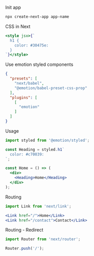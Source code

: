 Init app
```bash
npx create-next-app app-name
```

CSS in Next
```jsx
<style jsx>{`
  h1 {
    color: #30475e:
  }
`}</style>
```

Use emotion styled components
```json
{
  "presets": [
    "next/babel",
    "@emotion/babel-preset-css-prop"
  ],
  "plugins": [
    [
      "emotion"
    ]
  ]
}
```
Usage
```jsx
import styled from '@emotion/styled';

const Heading = styled.h1`
  color: #c70039:
`;

const Home = () => (
  <div>
    <Heading>Home</Heading>
  </div>
);
```

Routing
```jsx
import Link from 'next/link';

<Link href="/">Home</Link>
<Link href="/contact">Contact</Link>
```

Routing - Redirect
```jsx
import Router from 'next/router';

Router.push('/');
```
